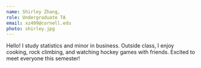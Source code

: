 ```yaml
---
name: Shirley Zhang,
role: Undergraduate TA
email: xz499@cornell.edu
photo: shirley.jpg
---
```


Hello! I study statistics and minor in business. Outside class, I enjoy cooking, rock climbing, and watching hockey games with friends. Excited to meet everyone this semester!